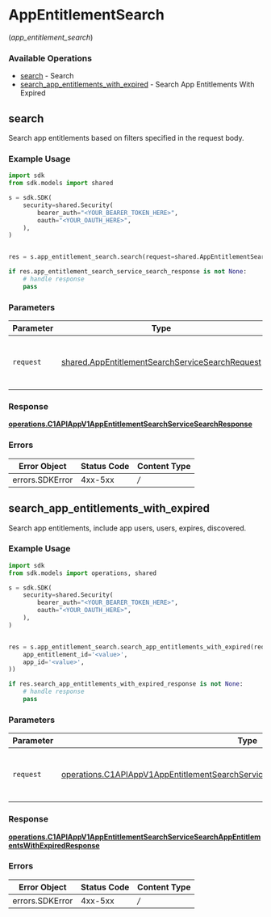 # AppEntitlementSearch
(*app_entitlement_search*)

### Available Operations

* [search](#search) - Search
* [search_app_entitlements_with_expired](#search_app_entitlements_with_expired) - Search App Entitlements With Expired

## search

Search app entitlements based on filters specified in the request body.

### Example Usage

```python
import sdk
from sdk.models import shared

s = sdk.SDK(
    security=shared.Security(
        bearer_auth="<YOUR_BEARER_TOKEN_HERE>",
        oauth="<YOUR_OAUTH_HERE>",
    ),
)


res = s.app_entitlement_search.search(request=shared.AppEntitlementSearchServiceSearchRequest())

if res.app_entitlement_search_service_search_response is not None:
    # handle response
    pass

```

### Parameters

| Parameter                                                                                                          | Type                                                                                                               | Required                                                                                                           | Description                                                                                                        |
| ------------------------------------------------------------------------------------------------------------------ | ------------------------------------------------------------------------------------------------------------------ | ------------------------------------------------------------------------------------------------------------------ | ------------------------------------------------------------------------------------------------------------------ |
| `request`                                                                                                          | [shared.AppEntitlementSearchServiceSearchRequest](../../models/shared/appentitlementsearchservicesearchrequest.md) | :heavy_check_mark:                                                                                                 | The request object to use for the request.                                                                         |


### Response

**[operations.C1APIAppV1AppEntitlementSearchServiceSearchResponse](../../models/operations/c1apiappv1appentitlementsearchservicesearchresponse.md)**
### Errors

| Error Object    | Status Code     | Content Type    |
| --------------- | --------------- | --------------- |
| errors.SDKError | 4xx-5xx         | */*             |

## search_app_entitlements_with_expired

Search app entitlements, include app users, users, expires, discovered.

### Example Usage

```python
import sdk
from sdk.models import operations, shared

s = sdk.SDK(
    security=shared.Security(
        bearer_auth="<YOUR_BEARER_TOKEN_HERE>",
        oauth="<YOUR_OAUTH_HERE>",
    ),
)


res = s.app_entitlement_search.search_app_entitlements_with_expired(request=operations.C1APIAppV1AppEntitlementSearchServiceSearchAppEntitlementsWithExpiredRequest(
    app_entitlement_id='<value>',
    app_id='<value>',
))

if res.search_app_entitlements_with_expired_response is not None:
    # handle response
    pass

```

### Parameters

| Parameter                                                                                                                                                                                          | Type                                                                                                                                                                                               | Required                                                                                                                                                                                           | Description                                                                                                                                                                                        |
| -------------------------------------------------------------------------------------------------------------------------------------------------------------------------------------------------- | -------------------------------------------------------------------------------------------------------------------------------------------------------------------------------------------------- | -------------------------------------------------------------------------------------------------------------------------------------------------------------------------------------------------- | -------------------------------------------------------------------------------------------------------------------------------------------------------------------------------------------------- |
| `request`                                                                                                                                                                                          | [operations.C1APIAppV1AppEntitlementSearchServiceSearchAppEntitlementsWithExpiredRequest](../../models/operations/c1apiappv1appentitlementsearchservicesearchappentitlementswithexpiredrequest.md) | :heavy_check_mark:                                                                                                                                                                                 | The request object to use for the request.                                                                                                                                                         |


### Response

**[operations.C1APIAppV1AppEntitlementSearchServiceSearchAppEntitlementsWithExpiredResponse](../../models/operations/c1apiappv1appentitlementsearchservicesearchappentitlementswithexpiredresponse.md)**
### Errors

| Error Object    | Status Code     | Content Type    |
| --------------- | --------------- | --------------- |
| errors.SDKError | 4xx-5xx         | */*             |
